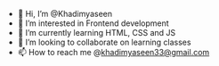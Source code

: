 - 👋 Hi, I’m @Khadimyaseen
- 👀 I’m interested in Frontend development
- 🌱 I’m currently learning HTML, CSS and JS
- 💞️ I’m looking to collaborate on learning classes
- 📫 How to reach me @khadimyaseen33@gmail.com

<!---
Khadimyaseen/Khadimyaseen is a ✨ special ✨ repository because its `README.md` (this file) appears on your GitHub profile.
You can click the Preview link to take a look at your changes.
--->
